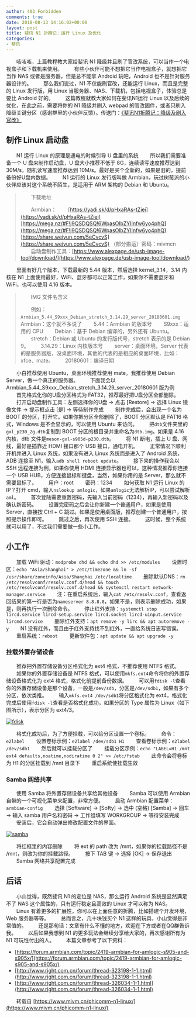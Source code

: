 ```yaml
---
author: 403 Forbidden
comments: true
date: 2018-08-13 14:16:02+00:00
layout: post
title: 斐讯 N1 折腾记：运行 Linux 及优化
categories:
- 斐讯
---
```

　　咳咳咳，上篇教程教大家给斐讯 N1 降级并且刷了官改系统，可以当作一个电视盒子和下载机来使用。
　　有些小伙伴可能不想把它当作电视盒子，就想把它当作 NAS 或者是服务器，但是总不能拿 Android 玩吧，Android 也不是针对服务器设计的。
　　那么我们说过，N1 不仅能刷官改，还能运行 Linux，而且是完整的 Linux 发行版，用 Linux 当服务器、NAS、下载机，包括电视盒子，体验总是要比 Android 好的。
　　这篇教程就教大家如何在斐讯N1运行 Linux 以及后续的优化，在此之前，需要将你的 N1 降级并刷入 webpad 的官改固件，或者只刷入降级关键分区（感谢群里的小伙伴反馈）。传送门：[《斐讯N1折腾记：降级及刷入官改》](/2018/08/12/%E6%96%90%E8%AE%AF%20N1%20%E6%8A%98%E8%85%BE%E8%AE%B0%EF%BC%9A%E9%99%8D%E7%BA%A7%E5%8F%8A%E5%88%B7%E5%85%A5%E5%AE%98%E6%94%B9/)

## 制作 Linux 启动盘

　　N1 运行 Linux 的原理是通电的时候引导 U 盘里的系统
　　所以我们需要准备一个 U 盘来制作启动盘，U 盘大小推荐不低于 8G，连续读写速度推荐达到 30M/s，随机读写速度推荐达到 10M/s。最好是买个全新的，如果是旧的，提前备份好U盘内数据。
　　N1 运行的 Linux 发行版叫做 Armbian，玩过树莓派的小伙伴应该对这个系统不陌生，是适用于 ARM 架构的 Debian 和 Ubuntu。

>　　下载地址
>
>　　Armbian：
>　　[https://yadi.sk/d/pHxaRAs-tZiei](https://yadi.sk/d/pHxaRAs-tZiei)
>　　[https://mega.nz/#F!j9QSDQSQ!6WpasOlbZYIInfw6yo4phQ](https://mega.nz/#F!j9QSDQSQ!6WpasOlbZYIInfw6yo4phQ)
>　　[https://share.weiyun.com/5eCvcvS](https://share.weiyun.com/5eCvcvS) （部分搬运）密码：mivmcn
>　　启动盘制作工具：[https://www.alexpage.de/usb-image-tool/download/](https://www.alexpage.de/usb-image-tool/download/)

　　里面有好几个版本，下载最新的 5.44 版本，然后选择 kernel_3.14，3.14 内核在 N1 上面使用最好，WiFi、蓝牙都可以正常工作，如果你不需要蓝牙和 WiFi，也可以使用 4.16 版本。

>　　IMG 文件名含义
>
>　　例如：``Armbian_5.44_S9xxx_Debian_stretch_3.14.29_server_20180601.img``
>　　Armbian：这个就不多说了
>　　5.44：Armbian 的版本号
>　　S9xxx：适用的 CPU
>　　Debian：基于 Debian 编译的，另外还有 Ubuntu。
>　　stretch：Debian 或 Ubuntu 的发行版代号，stretch 表示的是 Debian 9。
>　　3.14.29：Linux 内核版本号
>　　server：桌面环境，Server 代表的是服务器版，没桌面环境，其他的代表的是相应的桌面环境，比如：xfce、mate。
>　　20180601：编译日期

　　小白推荐使用 Ubuntu，桌面环境推荐使用 mate。我推荐使用 Debian Server，做一个真正的服务器。
　　下面我会以 Armbian_5.44_S9xxx_Debian_stretch_3.14.29_server_20180601 版为例
　　首先格式化你的U盘分区格式为 FAT32，推荐最好把U盘分区全部删除。
　　打开启动盘制作工具：左侧选择你的U盘 → 点击 [Restore] → 选择 Linux 镜像文件 → 提示框点击 [是] → 等待制作完成
　　制作完成后，会出现一个名为 BOOT 的分区，打开它。如果你把分区全部删除了，BOOT 分区默认是 FAT16 格式，Windows 是不会显示的，可以使用 Ubuntu 来访问。
　　把``dtb``文件夹里的``gxl_p230_2g.dtb``复制到 BOOT 分区的根目录并重命名为``dtb.img``。如果是 4.16 内核，dtb 文件是``meson-gxl-s905d-p230.dtb``。
　　将 N1 断电，插上 U 盘、网线，最好是插靠近 HDMI 接口那个 USB 接口，通电开机。
　　正常情况下顺利开机并进入 Linux 系统，如果没有进入 Linux 系统而是进入了 Android 系统，ADB 连接至 N1，输入``adb shell reboot update``。
　　接下来的操作我会以 SSH 远程连接为例，如果你使用 HDMI 连接显示器也可以，这种情况推荐你连接一个 USB HUB，方便连接鼠标和键盘，当然，如果你用的是 Server，那么就不需要鼠标了。
　　用户：root
　　密码：1234
　　如何获取 N1 运行 Linux 的 IP？打开 cmd，输入``nslookup amlogic``，如果``amlogic``无法解析IP，可以尝试解析``aml``。
　　首次登陆需要重置密码，先输入当前密码（1234），再输入新密码以及确认新密码。
　　设置完密码之后会让你新建一个普通用户，如果是使用 Server，直接按 Ctrl + C 跳过。如果是使用桌面版，推荐创建一个普通用户，按照提示操作即可。
　　跳过之后，再次使用 SSH 连接。
　　这时候，整个系统就可以用了，不过我们需要做一些小工作。

## 小工作

　　加载 WiFi 驱动：``modprobe dhd && echo dhd >> /etc/modules``
　　设置时区：``echo "Asia/Shanghai" > /etc/timezone && ln -sf /usr/share/zoneinfo/Asia/Shanghai /etc/localtime``
　　删除默认DNS：``rm /etc/resolvconf/resolv.conf.d/head && touch /etc/resolvconf/resolv.conf.d/head && systemctl restart network-manager.service``
　　注：在重启系统后，输入``cat /etc/resolv.conf``，查看返回结果的第一行是否为``nameserver 8.8.8.8``，如果不是，则表示删除成功，如果是，则再执行一次删除命令。
　　停止红外支持：``systemctl stop lircd.service lircd-setup.service lircd.socket lircd-uinput.service lircmd.service``
　　删除红外支持：``apt remove -y lirc && apt autoremove -y``
　　N1 没有红外，而且由于红外支持找不到红外，一直给系统日志写错误。
　　重启系统：``reboot``
　　更新软件包：``apt update && apt upgrade -y``

### 挂载外置存储设备

　　推荐把外置存储设备分区格式化为 ext4 格式，不推荐使用 NTFS 格式。
　　如果你的外置存储设备是 NTFS 格式，可以使用``mkfs.ext4``命令将你的外置存储设备格式化为 ext4 格式，格式化前提前备份数据。
　　可以用``fdisk -l``查看你的外置存储设备是那个设备，一般是``/dev/sdb``，分区是``/dev/sdb1``，如果有多个分区，依次类推。
　　输入``mkfs.ext4 /dev/sdb1``将分区格式化为 ext4，格式化完成后使用``fdisk -l``查看是否格式化成功，如果分区的 Type 属性为 Linux（如下图所示），表示分区为 ext4/3。

[![fdisk](/uploads/2018/08/fdisk.png)](/uploads/2018/08/fdisk.png)

　　格式化成功后，为了方便挂载，可以给分区设置一个卷标。
　　命令：``e2label``
　　设置卷标示例：``e2label /dev/sdb1 H1``
　　查看卷标示例：``e2label /dev/sdb1``
　　然后就可以挂载分区了
　　挂载分区示例：``echo "LABEL=H1 /mnt ext4 defaults,noatime,nodiratime 0 2" >> /etc/fstab``
　　此命令会将卷标为 H1 的分区挂载到 /mnt 目录下
　　重启系统使挂载生效

### Samba 网络共享

　　使用 Samba 将外置存储设备共享给其他设备
　　Samba 可以使用 Armbian 自带的一个可视化菜单来配置，非常方便。
　　启动 Armbian 配置菜单：``armbian-config``
　　选择 [Software] → [Softy] → 选中 (空格) [Samba] → 回车 → 输入 samba 用户名和密码 → 工作组填写 WORKGROUP → 等待安装完成
　　安装后，它会自动弹出修改配置文件的界面。

[![samba](/uploads/2018/08/samba.png)](/uploads/2018/08/samba.png)

　　将红框里的内容删除
　　将 ext 的 path 改为 /mnt，如果你的挂载路径不是 /mnt，则改为你的挂载路径。
　　按下 TAB 键 → 选择 [OK] → 保存退出
　　Samba 网络共享配置完成

## 后话

　　小山觉得，既然斐讯 N1 的定位是 NAS，那么运行 Android 系统是显然满足不了 NAS 这个属性的，只有运行稳定且高效的 Linux 才可以称为 NAS。
　　Linux 有着更多的扩展性，你可以在上面任意的折腾，比如搭建个开发环境，Web 服务器等等。
　　总而言之，几十块钱买个 N1 这样的玩具，小山觉得是非常值的。
　　还是那句话：文章有什么不懂的地方，欢迎在下方或者在QQ群告诉我。
　　以后如果我想到 N1 的更多玩法会继续分享给大家的，再次感谢所有为 N1 可玩性付出的人。
　　本篇文章参考了以下资料：

- [https://forum.armbian.com/topic/2419-armbian-for-amlogic-s905-and-s905x/](https://forum.armbian.com/topic/2419-armbian-for-amlogic-s905-and-s905x/)
- [http://www.right.com.cn/forum/thread-323198-1-1.html](http://www.right.com.cn/forum/thread-323198-1-1.html)
- [http://www.right.com.cn/forum/thread-326034-1-1.html](http://www.right.com.cn/forum/thread-326034-1-1.html)

　　转载自 [https://www.mivm.cn/phicomm-n1-linux/](https://www.mivm.cn/phicomm-n1-linux/)